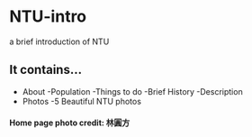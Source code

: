 # NTU-intro
a brief introduction of NTU
## It contains...
- About
	-Population
	-Things to do
	-Brief History
	-Description
- Photos
	-5 Beautiful NTU photos

#### Home page photo credit: 林圓方
